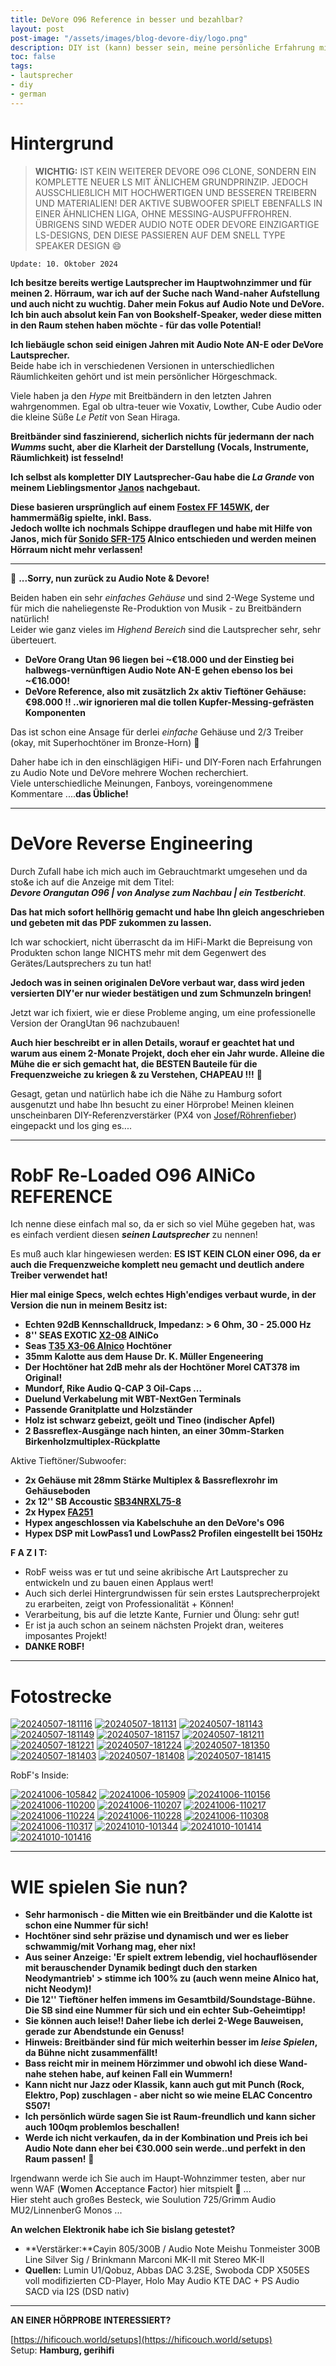 ```yaml
---
title: DeVore O96 Reference in besser und bezahlbar?
layout: post
post-image: "/assets/images/blog-devore-diy/logo.png"
description: DIY ist (kann) besser sein, meine persönliche Erfahrung mit O96 als Grundlage.
toc: false
tags:
- lautsprecher
- diy
- german
---
```


# Hintergrund

> **WICHTIG:**
> IST KEIN WEITERER DEVORE O96 CLONE, SONDERN EIN KOMPLETTE NEUER LS MIT ÄNLICHEM GRUNDPRINZIP. JEDOCH AUSSCHLIEßLICH MIT HOCHWERTIGEN UND BESSEREN TREIBERN UND MATERIALIEN! DER AKTIVE SUBWOOFER SPIELT EBENFALLS IN EINER ÄHNLICHEN LIGA, OHNE MESSING-AUSPUFFROHREN. ÜBRIGENS SIND WEDER AUDIO NOTE ODER DEVORE EINZIGARTIGE LS-DESIGNS, DEN DIESE PASSIEREN AUF DEM SNELL TYPE SPEAKER DESIGN :smile:


`Update: 10. Oktober 2024`

**Ich besitze bereits wertige Lautsprecher im Hauptwohnzimmer und für meinen 2. Hörraum, war ich auf der Suche nach Wand-naher Aufstellung und auch nicht zu wuchtig. Daher mein Fokus auf Audio Note und DeVore.** \
**Ich bin auch absolut kein Fan von Bookshelf-Speaker, weder diese mitten in den Raum stehen haben möchte - für das volle Potential!**

**Ich liebäugle schon seid einigen Jahren mit Audio Note AN-E oder DeVore Lautsprecher.** \
Beide habe ich in verschiedenen Versionen in unterschiedlichen Räumlichkeiten gehört und ist mein persönlicher Hörgeschmack.

Viele haben ja den _Hype_ mit Breitbändern in den letzten Jahren wahrgenommen. Egal ob ultra-teuer wie Voxativ, Lowther, Cube Audio oder die kleine Süße _Le Petit_ von Sean Hiraga.

**Breitbänder sind faszinierend, sicherlich nichts für jedermann der nach _Wumms_ sucht, aber die Klarheit der Darstellung (Vocals, Instrumente, Räumlichkeit) ist fesselnd!**

**Ich selbst als kompletter DIY Lautsprecher-Gau habe die _La Grande_ von meinem Lieblingsmentor [Janos](https://www.youtube.com/@realworldaudio/playlists) nachgebaut.**

**Diese basieren ursprünglich auf einem [Fostex FF 145WK](https://www.fostexinternational.com/docs/speaker_components/FF-WKSeries.shtml), der hammermäßig spielte, inkl. Bass.** \
**Jedoch wollte ich nochmals Schippe drauflegen und habe mit Hilfe von Janos, mich für [Sonido SFR-175](https://sonido.hu/index2.php?lang=en) Alnico entschieden und werden meinen Hörraum nicht mehr verlassen!**

---

🫡 **...Sorry, nun zurück zu Audio Note & Devore!**

Beiden haben ein sehr _einfaches Gehäuse_ und sind 2-Wege Systeme und für mich die naheliegenste Re-Produktion von Musik - zu Breitbändern natürlich! \
Leider wie ganz vieles im _Highend Bereich_ sind die Lautsprecher sehr, sehr überteuert.


- **DeVore Orang Utan 96 liegen bei ~€18.000 und der Einstieg bei halbwegs-vernünftigen Audio Note AN-E gehen ebenso los bei ~€16.000!**
- **DeVore Reference, also mit zusätzlich 2x aktiv Tieftöner Gehäuse: €98.000 !! ..wir ignorieren mal die tollen Kupfer-Messing-gefrästen Komponenten**

Das ist schon eine Ansage für derlei _einfache_ Gehäuse und 2/3 Treiber (okay, mit Superhochtöner im Bronze-Horn) 🫣

Daher habe ich in den einschlägigen HiFi- und DIY-Foren nach Erfahrungen zu Audio Note und DeVore mehrere Wochen recherchiert. \
Viele unterschiedliche Meinungen, Fanboys, voreingenommene Kommentare ....**das Übliche!**

---

# DeVore Reverse Engineering

Durch Zufall habe ich mich auch im Gebrauchtmarkt umgesehen und da sto&e ich auf die Anzeige mit dem Titel: \
**_Devore Orangutan O96 | von Analyse zum Nachbau | ein Testbericht_**.

**Das hat mich sofort hellhörig gemacht und habe Ihn gleich angeschrieben und gebeten mit das PDF zukommen zu lassen.**

Ich war schockiert, nicht überrascht da im HiFi-Markt die Bepreisung von Produkten schon lange NICHTS mehr mit dem Gegenwert des Gerätes/Lautsprechers zu tun hat!

**Jedoch was in seinen originalen DeVore verbaut war, dass wird jeden versierten DIY'er nur wieder bestätigen und zum Schmunzeln bringen!**

Jetzt war ich fixiert, wie er diese Probleme anging, um eine professionelle Version der OrangUtan 96 nachzubauen!

**Auch hier beschreibt er in allen Details, worauf er geachtet hat und warum aus einem 2-Monate Projekt, doch eher ein Jahr wurde. Alleine die Mühe die er sich gemacht hat, die BESTEN Bauteile für die Frequenzweiche zu kriegen & zu Verstehen, CHAPEAU !!!** 👏

Gesagt, getan und natürlich habe ich die Nähe zu Hamburg sofort ausgenutzt und habe Ihn besucht zu einer Hörprobe! Meinen kleinen unscheinbaren DIY-Referenzverstärker (PX4 von [Josef/Röhrenfieber](https://www.roehrenfieber.com/px4)) eingepackt und los ging es....

----

# RobF Re-Loaded O96 AlNiCo REFERENCE

Ich nenne diese einfach mal so, da er sich so viel Mühe gegeben hat, was es einfach verdient diesen **_seinen Lautsprecher_** zu nennen!

Es muß auch klar hingewiesen werden: **ES IST KEIN CLON einer O96, da er auch die Frequenzweiche komplett neu gemacht und deutlich andere Treiber verwendet hat!**

**Hier mal einige Specs, welch echtes High'endiges verbaut wurde, in der Version die nun in meinem Besitz ist:**

- **Echten 92dB Kennschalldruck, Impedanz: > 6 Ohm, 30 - 25.000 Hz**
- **8'' SEAS EXOTIC [X2-08](https://www.seas.no/index.php?option=com_content&view=article&id=345:x2-08-exotic-w8&catid=56&Itemid=248) AlNiCo**
- **Seas [T35 X3-06 Alnico](https://www.seas.no/index.php?option=com_content&view=article&id=346:x3-06-exotic-t35&catid=56&Itemid=248) Hochtöner**
- **35mm Kalotte aus dem Hause Dr. K. Müller Engeneering**
- **Der Hochtöner hat 2dB mehr als der Hochtöner Morel CAT378 im Original!**
- **Mundorf, Rike Audio Q-CAP 3 Oil-Caps ...**
- **Duelund Verkabelung mit WBT-NextGen Terminals**
- **Passende Granitplatte und Holzständer**
- **Holz ist schwarz gebeizt, geölt und Tineo (indischer Apfel)**
- **2 Bassreflex-Ausgänge nach hinten, an einer 30mm-Starken Birkenholzmultiplex-Rückplatte**

Aktive Tieftöner/Subwoofer:

- **2x Gehäuse mit 28mm Stärke Multiplex & Bassreflexrohr im Gehäuseboden**
- **2x 12'' SB Accoustic [SB34NRXL75-8](https://sbacoustics.com/product/12-sb34nrxl75-8-norex/)**
- **2x Hypex [FA251](https://www.hypex.nl/products/amplifier-families/fusion-amplifier-family/fusionamp-fa251)**
- **Hypex angeschlossen via Kabelschuhe an den DeVore's O96**
- **Hypex DSP mit LowPass1 und LowPass2 Profilen eingestellt bei 150Hz**


**F A Z I T:**

- RobF weiss was er tut und seine akribische Art Lautsprecher zu entwickeln und zu bauen einen Applaus wert!
- Auch sich derlei Hintergrundwissen für sein erstes Lautsprecherprojekt zu erarbeiten, zeigt von Professionalität + Können!
- Verarbeitung, bis auf die letzte Kante, Furnier und Ölung: sehr gut!
- Er ist ja auch schon an seinem nächsten Projekt dran, weiteres imposantes Projekt!
- **DANKE ROBF!**

---

# Fotostrecke


<a href="https://ibb.co/DzdGb1p"><img src="https://i.ibb.co/DzdGb1p/20240507-181116.jpg" alt="20240507-181116" border="0"></a> <a href="https://ibb.co/SKD9MWz"><img src="https://i.ibb.co/SKD9MWz/20240507-181131.jpg" alt="20240507-181131" border="0"></a> <a href="https://ibb.co/QQTHHQ4"><img src="https://i.ibb.co/QQTHHQ4/20240507-181143.jpg" alt="20240507-181143" border="0"></a> <a href="https://ibb.co/QMVW2Xd"><img src="https://i.ibb.co/QMVW2Xd/20240507-181149.jpg" alt="20240507-181149" border="0"></a> <a href="https://ibb.co/FmPrvw6"><img src="https://i.ibb.co/FmPrvw6/20240507-181157.jpg" alt="20240507-181157" border="0"></a> <a href="https://ibb.co/r08PvbP"><img src="https://i.ibb.co/r08PvbP/20240507-181211.jpg" alt="20240507-181211" border="0"></a> <a href="https://ibb.co/ZKHgqws"><img src="https://i.ibb.co/ZKHgqws/20240507-181221.jpg" alt="20240507-181221" border="0"></a> <a href="https://ibb.co/68J3HbG"><img src="https://i.ibb.co/68J3HbG/20240507-181224.jpg" alt="20240507-181224" border="0"></a> <a href="https://ibb.co/C1ZyhWb"><img src="https://i.ibb.co/C1ZyhWb/20240507-181350.jpg" alt="20240507-181350" border="0"></a> <a href="https://ibb.co/fxBYqgX"><img src="https://i.ibb.co/fxBYqgX/20240507-181403.jpg" alt="20240507-181403" border="0"></a> <a href="https://ibb.co/NYjLmjK"><img src="https://i.ibb.co/NYjLmjK/20240507-181408.jpg" alt="20240507-181408" border="0"></a> <a href="https://ibb.co/Y0MSQwt"><img src="https://i.ibb.co/Y0MSQwt/20240507-181415.jpg" alt="20240507-181415" border="0"></a>

RobF's Inside:

<a href="https://ibb.co/hg98TWX"><img src="https://i.ibb.co/hg98TWX/20241006-105842.jpg" alt="20241006-105842" border="0"></a> <a href="https://ibb.co/bNPxsYV"><img src="https://i.ibb.co/bNPxsYV/20241006-105909.jpg" alt="20241006-105909" border="0"></a> <a href="https://ibb.co/3Wj8bsY"><img src="https://i.ibb.co/3Wj8bsY/20241006-110156.jpg" alt="20241006-110156" border="0"></a> <a href="https://ibb.co/BBcbwFt"><img src="https://i.ibb.co/BBcbwFt/20241006-110200.jpg" alt="20241006-110200" border="0"></a> <a href="https://ibb.co/H41n095"><img src="https://i.ibb.co/H41n095/20241006-110207.jpg" alt="20241006-110207" border="0"></a> <a href="https://ibb.co/B6sGR7H"><img src="https://i.ibb.co/B6sGR7H/20241006-110217.jpg" alt="20241006-110217" border="0"></a> <a href="https://ibb.co/2PqR2KR"><img src="https://i.ibb.co/2PqR2KR/20241006-110224.jpg" alt="20241006-110224" border="0"></a> <a href="https://ibb.co/RbfNTCH"><img src="https://i.ibb.co/RbfNTCH/20241006-110228.jpg" alt="20241006-110228" border="0"></a> <a href="https://ibb.co/qCq9frb"><img src="https://i.ibb.co/qCq9frb/20241006-110308.jpg" alt="20241006-110308" border="0"></a> <a href="https://ibb.co/zFcZyVN"><img src="https://i.ibb.co/zFcZyVN/20241006-110317.jpg" alt="20241006-110317" border="0"></a> <a href="https://ibb.co/LPHsQPJ"><img src="https://i.ibb.co/LPHsQPJ/20241010-101344.jpg" alt="20241010-101344" border="0"></a> <a href="https://ibb.co/Sx5q3Z7"><img src="https://i.ibb.co/Sx5q3Z7/20241010-101414.jpg" alt="20241010-101414" border="0"></a> <a href="https://ibb.co/NxBTTfW"><img src="https://i.ibb.co/NxBTTfW/20241010-101416.jpg" alt="20241010-101416" border="0"></a>

---

# WIE spielen Sie nun?

- **Sehr harmonisch - die Mitten wie ein Breitbänder und die Kalotte ist schon eine Nummer für sich!**
- **Hochtöner sind sehr präzise und dynamisch und wer es lieber schwammig/mit Vorhang mag, eher nix!**
- **Aus seiner Anzeige: 'Er spielt extrem lebendig, viel hochauflösender mit berauschender Dynamik bedingt duch den starken Neodymantrieb' > stimme ich 100% zu (auch wenn meine Alnico hat, nicht Neodym)!**
- **Die 12'' Tieftöner helfen immens im Gesamtbild/Soundstage-Bühne. Die SB sind eine Nummer für sich und ein echter Sub-Geheimtipp!**
- **Sie können auch leise!! Daher liebe ich derlei 2-Wege Bauweisen, gerade zur Abendstunde ein Genuss!**
- **Hinweis: Breitbänder sind für mich weiterhin besser im _leise Spielen_, da Bühne nicht zusammenfällt!**
- **Bass reicht mir in meinem Hörzimmer und obwohl ich diese Wand-nahe stehen habe, auf keinen Fall ein Wummern!**
- **Kann nicht nur Jazz oder Klassik, kann auch gut mit Punch (Rock, Elektro, Pop) zuschlagen - aber nicht so wie meine ELAC Concentro S507!**
- **Ich persönlich würde sagen Sie ist Raum-freundlich und kann sicher auch 100qm problemlos beschallen!**
- **Werde ich nicht verkaufen, da in der Kombination und Preis ich bei Audio Note dann eher bei €30.000 sein werde..und perfekt in den Raum passen!** 🤪

Irgendwann werde ich Sie auch im Haupt-Wohnzimmer testen, aber nur wenn WAF (**W**omen **A**cceptance **F**actor) hier mitspielt :eyes:  ... \
Hier steht auch großes Besteck, wie Soulution 725/Grimm Audio MU2/LinnenberG Monos ...

**An welchen Elektronik habe ich Sie bislang getestet?**

- **Verstärker:**Cayin 805/300B / Audio Note Meishu Tonmeister 300B Line Silver Sig / Brinkmann Marconi MK-II mit Stereo MK-II
- **Quellen:** Lumin U1/Qobuz, Abbas DAC 3.2SE, Swoboda CDP X505ES voll modifizierten CD-Player, Holo May Audio KTE DAC + PS Audio SACD via I2S (DSD nativ)

---

**AN EINER HÖRPROBE INTERESSIERT?**

[https://hificouch.world/setups](https://hificouch.world/setups) \
Setup: **Hamburg, gerihifi**
